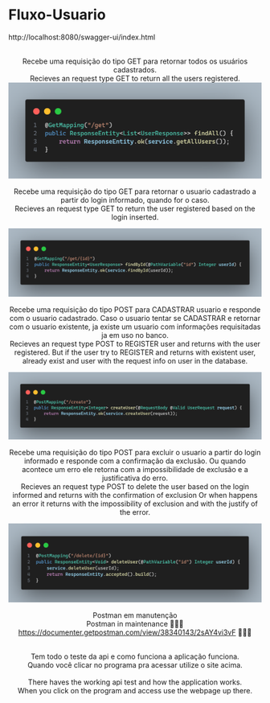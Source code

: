 # Fluxo-Usuario

http://localhost:8080/swagger-ui/index.html

<br>
<div style="text-align: center;">
Recebe uma requisição do tipo GET para retornar todos os usuários cadastrados.
<br>
Recieves an request type GET to return all the users registered.

<img src="images/code1.png">


Recebe uma requisição do tipo GET para retornar o usuario cadastrado a partir do login informado, quando for o caso.
<br>
Recieves an request type GET to return the user registered based on the login inserted.

<img src="images/code2.png">

Recebe uma requisição do tipo POST para CADASTRAR usuario e responde com o usuario cadastrado.
Caso o usuario tentar se CADASTRAR e retornar com o usuario existente, ja existe um usuario com informações 
requisitadas ja em uso no banco.
<br>
Recieves an request type POST to REGISTER user and returns with the user registered.
But if the user try to REGISTER and returns with existent user, already exist and user with
the request info on user in the database.

<img src="images/code3.png">

Recebe uma requisição do tipo POST para excluir o usuario a partir do login informado e responde com a confirmação da exclusão.
Ou quando acontece um erro ele retorna com a impossibilidade de exclusão e a justificativa do erro.
<br>
Recieves an request type POST to delete the user based on the login informed and returns with the confirmation of exclusion 
Or when happens an error it returns with the impossibility of exclusion and with the justify of the error.  

<img src="images/code4.png">

Postman em manutenção 
<br>
Postman in maintenance 
👨🏾‍🔧 https://documenter.getpostman.com/view/38340143/2sAY4vi3vF 👨🏾‍🔧

<br>
Tem todo o teste da api e como funciona a aplicação funciona.
<br>
Quando você clicar no programa pra acessar utilize o site acima.
<br>

<br>
There haves the working api test and how the application works.
<br>
When you click on the program and access use the webpage up there.
<br>
</div>

